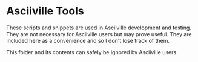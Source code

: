 # Asciiville Tools

These scripts and snippets are used in Asciiville development and testing.
They are not necessary for Asciiville users but may prove useful.
They are included here as a convenience and so I don't lose track of them.

This folder and its contents can safely be ignored by Asciiville users.
